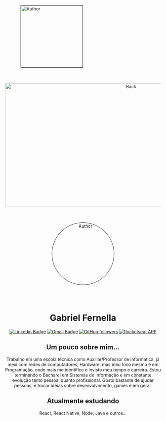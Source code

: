
<div width="100%"; height="100%" style="background-image: url('https://github.com/GabrielFernella/GabrielFernella/blob/master/assets/Finalgif.gif?raw=true');" >

   <img src="https://avatars2.githubusercontent.com/u/39594204?s=460&u=c3395abbd7a4c831add26f21eae655454fe34b2f&v=4" width="200px" border-radius="50%" alt="Author" style="border-     radius: 50%; margin-top: 20px; border: 1px solid black; margin: 50px"/>
</div>



<div align="center">
   
   <img src="https://github.com/GabrielFernella/GabrielFernella/blob/master/assets/Finalgif.gif?raw=true" width="800px" height="400px" alt="Back" />
   <img src="https://avatars2.githubusercontent.com/u/39594204?s=460&u=c3395abbd7a4c831add26f21eae655454fe34b2f&v=4" width="200px" border-radius="50%" alt="Author" style="border-radius: 50%; margin-top: 20px; border: 1px solid black; margin: 50px"/>

   # Gabriel Fernella
 
[![Linkedin Badge](https://img.shields.io/badge/-Gabriel_Fernella-blue?style=flat-square&logo=Linkedin&logoColor=white&link=https://www.linkedin.com/in/Gabriel_Fernella/)](https://www.linkedin.com/in/gabriel-fernella-a486b91a6/)
   [![Gmail Badge](https://img.shields.io/badge/-fernelladev@gmail.com-c14438?style=flat-square&logo=Gmail&logoColor=white&link=mailto:fernelladev@gmail.com)](mailto:fernelladev@gmail.com)
   [![GitHub followers](https://img.shields.io/github/followers/GabrielFernella?label=Follow&style=social)](https://github.com/GabrielFernella/?tab=follow)
   [![Rocketseat APP](https://img.shields.io/badge/DEV-Rocketseat_APP_Follow-purple)](https://app.rocketseat.com.br/me/fernella)


##  Um pouco sobre mim...

Trabalho em uma escola técnica como Auxiliar/Professor de Informática, já mexi com redes de computadores, Hardware, mas meu foco mesmo é em Programação, onde mais me identifico e invisto meu tempo e carreira. Estou terminando o Bacharel em Sistemas de Informação e em constante evolução tanto pessoal quanto profissional. Gosto bastante de ajudar pessoas, e trocar ideias sobre desenvolvimento, games e em geral. 

## Atualmente estudando 

React, React Native, Node, Java e outros...

</div>

